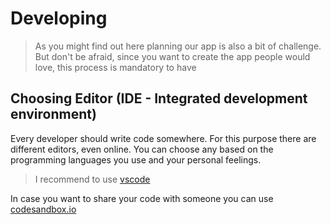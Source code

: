 # Developing

> As you might find out here planning our app is also a bit of challenge. But don't be afraid, since you want to create the app people would love, this process is mandatory to have

## Choosing Editor \(IDE - Integrated development environment\)

Every developer should write code somewhere. For this purpose there are different editors, even online. You can choose any based on the programming languages you use and your personal feelings.

> I recommend to use [vscode](https://code.visualstudio.com/)

In case you want to share your code with someone you can use [codesandbox.io](https://codesandbox.io)
